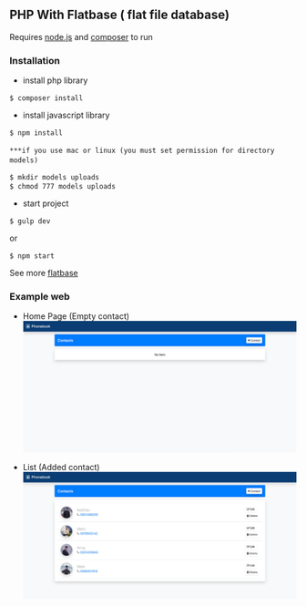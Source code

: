
## PHP With Flatbase ( flat file database)

Requires [node.js](https://nodejs.org/en/) and [composer](https://getcomposer.org/) to run

### Installation

- install php library
```
$ composer install
```
- install javascript library
```
$ npm install
```
`***if you use mac or linux (you must set permission for directory models)`
```
$ mkdir models uploads
$ chmod 777 models uploads
```
- start project
```
$ gulp dev
```
or
```
$ npm start
```
See more [flatbase](https://github.com/adamnicholson/flatbase)

### Example web

- Home Page (Empty contact)
![home page](https://github.com/siriphonNott/php-with-flatbase/blob/master/src/img/_home.jpg)

- List (Added contact)
![list page](https://github.com/siriphonNott/php-with-flatbase/blob/master/src/img/_lists.jpg)
